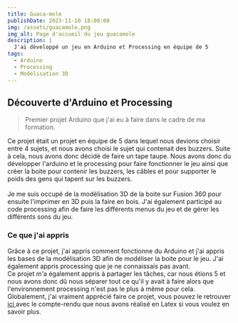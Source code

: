 ```yaml
---
title: Guaca-mole
publishDate: 2023-11-10 18:00:00
img: /assets/guacamole.png
img_alt: Page d'accueil du jeu guacamole
description: |
  J'ai développé un jeu en Arduino et Processing en équipe de 5
tags:
  - Arduino
  - Processing
  - Modélisation 3D
---
```


## Découverte d'Arduino et Processing

> Premier projet Arduino que j'ai eu à faire dans le cadre de ma formation. 

Ce projet était un projet en équipe de 5 dans lequel nous devions choisir entre 4 sujets, et nous avons choisi le sujet qui contenait des buzzers. Suite à cela, nous avons donc décidé de faire un tape taupe. 
Nous avons donc du développer l'arduino et le processing pour faire fonctionner le jeu ainsi que créer la boite pour contenir les buzzers, les câbles et pour supporter le poids des gens qui tapent sur les buzzers. 
<br><br>
Je me suis occupé de la modélisation 3D de la boite sur Fusion 360 pour ensuite l'imprimer en 3D puis la faire en bois. J'ai également participé au code processing afin de faire les différents menus du jeu et de gérer les différents sons du jeu. 

### Ce que j'ai appris 
Grâce à ce projet, j'ai appris comment fonctionne du Arduino et j'ai appris les bases de la modélisation 3D afin de modéliser la boite pour le jeu. 
J'ai également appris processing que je ne connaissais pas avant.
<br>
Ce projet m'a également appris à partager les tâches, car nous étions 5 et nous avons donc dû nous séparer tout ce qu'il y avait à faire alors que l'environnement processing n'est pas le plus à même pour cela. 
Globalement, j'ai vraiment apprécié faire ce projet, vous pouvez le retrouver<a href="https://github.com/noahheinrich/TapeTaupe"> ici </a>avec le compte-rendu que nous avons réalisé en Latex si vous voulez en savoir plus. 